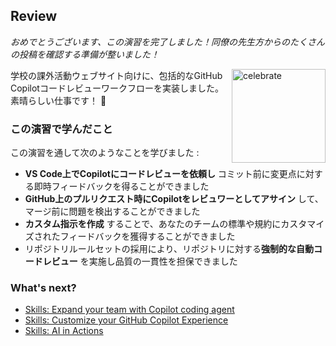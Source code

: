## Review

_おめでとうございます、この演習を完了しました！同僚の先生方からのたくさんの投稿を確認する準備が整いました！_

<img src="https://octodex.github.com/images/jetpacktocat.png" alt=celebrate width=150 align=right>

学校の課外活動ウェブサイト向けに、包括的なGitHub Copilotコードレビューワークフローを実装しました。素晴らしい仕事です！ 🎉

### この演習で学んだこと

この演習を通して次のようなことを学びました :

- **VS Code上でCopilotにコードレビューを依頼し** コミット前に変更点に対する即時フィードバックを得ることができました
- **GitHub上のプルリクエスト時にCopilotをレビュワーとしてアサイン** して、マージ前に問題を検出することができました
- **カスタム指示を作成** することで、あなたのチームの標準や規約にカスタマイズされたフィードバックを獲得することができました
- リポジトリルールセットの採用により、リポジトリに対する**強制的な自動コードレビュー** を実施し品質の一貫性を担保できました

### What's next?

- [Skills: Expand your team with Copilot coding agent](https://github.com/skills/expand-your-team-with-copilot)
- [Skills: Customize your GitHub Copilot Experience](https://github.com/skills/customize-your-github-copilot-experience)
- [Skills: AI in Actions](https://github.com/skills/ai-in-actions)

